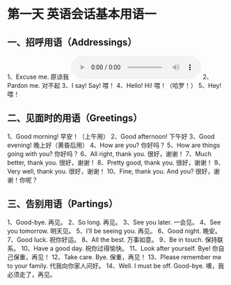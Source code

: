 # 第一天  英语会话基本用语一

## 一、招呼用语（Addressings）
1、Excuse me. 原谅我
<audio controls>
  <source src=\"assets/audio/001.mp3\" type=\"audio/mpeg\">
  你的浏览器不支持音频播放。
</audio>
2、Pardon me. 对不起
3、I say! Say! 喂！
4、Hello! Hi! 喂！（哈罗！）
5、Hey! 喂！

## 二、见面时的用语（Greetings）
1、Good morning! 早安！（上午用）
2、Good afternoon! 下午好
3、Good evening! 晚上好（黄昏后用）
4、How are you? 你好吗？
5、How are things going with you? 你好吗？
6、All right, thank you. 很好，谢谢！
7、Much better, thank you. 很好，谢谢！
8、Pretty good, thank you. 很好，谢谢！
9、Very well, thank you. 很好，谢谢！
10、Fine, thank you. And you? 很好，谢谢！你呢？

## 三、告别用语（Partings）
1、Good-bye. 再见。
2、So long. 再见。
3、See you later. 一会见。
4、See you tomorrow. 明天见。
5、I’ll be seeing you. 再见。
6、Good night. 晚安。
7、Good luck. 祝你好运。
8、All the best. 万事如意。
9、Be in touch. 保持联系。
10、Have a good day. 祝你过得愉快。
11、Look after yourself. Bye! 你自己保重，再见！
12、Take care. Bye. 保重，再见！
13、Please remember me to your family. 代我向你家人问好。
14、Well. I must be off. Good-bye. 噢，我必须走了，再见。
